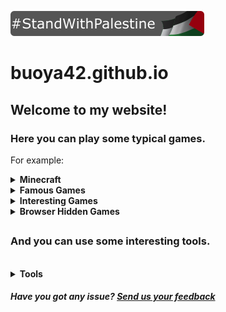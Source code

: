 [![StandWithPalestine](https://github.com/buoya42/buoya42.github.io/blob/main/StandWithPalestine.svg)](https://www.islamic-relief.org.uk/giving/appeals/palestine/)
# buoya42.github.io
## Welcome to my website!
### Here you can play some typical games.
For example:
</br>
<details>
<summary>
  <strong>Minecraft</strong>
</summary>
+ <a href="https://buoya42.github.io/minecraft/1.2.6/">1.2.6</a>
</br>
+ <a href="https://buoya42.github.io/minecraft/1.3/">1.3</a>
</br>
+ <a href="https://buoya42.github.io/minecraft/1.5.2/">1.5.2</a>
</br>
+ <a href="https://buoya42.github.io/minecraft/1.8%20all/">1.8 (singleplayer and multiplayer)</a>
</br>
+ <a href="https://buoya42.github.io/minecraft/1.8/">1.8 (multiplayer only)</a>
</br>
+ <a href="https://buoya42.github.io/minecraft/1.8%20international/">1.8 International (multiplayer only)</a>
</details>
<details>
<summary>
  <strong>Famous Games</strong>
</summary>
+ <a href="https://buoya42.github.io/famous-games/cookie-clicker">Cookie Clicker</a>
</br>
+ <a href="https://buoya42.github.io/famous-games/isaac">The binding of Isaac: Wrath of the lamb</a>
</br>
+ <a href="https://buoya42.github.io/famous-games/ovo">OvO</a>
</br>
+ <a href="https://buoya42.github.io/famous-games/pac-man">Pac-Man</a>
</br>
+ <a href="https://buoya42.github.io/famous-games/alien-hominid">Alien Hominid</a>
</br>
<details>
<summary>
  <strong>Papa's</strong>
</summary>
+ <a href="https://buoya42.github.io/famous-games/papas/bakeria">Bakeria</a>
</br>
+ <a href="https://buoya42.github.io/famous-games/papas/burgeria">Burgeria</a>
</br>
+ <a href="https://buoya42.github.io/famous-games/papas/cheeseria">Cheeseria</a>
</br>
+ <a href="https://buoya42.github.io/famous-games/papas/cupcakeria">Cupcakeria</a>
</br>
+ <a href="https://buoya42.github.io/famous-games/papas/donuteria">Donuteria</a>
</br>
+ <a href="https://buoya42.github.io/famous-games/papas/freezeria">Freezeria</a>
</br>
+ <a href="https://buoya42.github.io/famous-games/papas/hotdoggeria">Hot Doggeria</a>
</br>
+ <a href="https://buoya42.github.io/famous-games/papas/pastaria">Pastaria</a>
</br>
+ <a href="https://buoya42.github.io/famous-games/papas/scooperia">Scooperia</a>
</br>
+ <a href="https://buoya42.github.io/famous-games/papas/sushiria">Sushiria</a>
</br>
+ <a href="https://buoya42.github.io/famous-games/papas/tacomia">Tacomia</a>
</br>
+ <a href="https://buoya42.github.io/famous-games/papas/wingeria">Wingeria</a>
</details>
</details>
<details>
<summary>
  <strong>Interesting Games</strong>
</summary>
+ <a href="https://buoya42.github.io/interesting-games/fnaw">FNaW (Five Nights at Winston's)</a>
</br>
+ <a href="https://buoya42.github.io/interesting-games/bloxors">Bloxors</a>
</br>
+ <a href="https://buoya42.github.io/interesting-games/dragon-maker">Dragon Maker</a>
</details>
<details>
<summary>
  <strong>Browser Hidden Games</strong>
</summary>
+ <a href="https://buoya42.github.io/browser-hidden-games/surf">Microsoft Edge - Surf/Ski</a>
</br>
+ <a href="https://buoya42.github.io/browser-hidden-games/t-rex">Google Chrome - T-Rex</a>
</details>

##     

### And you can use some interesting tools.
</br>
<details>
<summary>
  <strong>Tools</strong>
</summary>
+ <a href="https://buoya42.github.io/tools/webcam">Webcam</a>
</br>
+ <a href="https://buoya42.github.io/tools/screenshot">Screenshot</a>
</br>
+ <a href="https://buoya42.github.io/tools/music-player">Music player</a>
</details>

<h5>Have you got any issue? <a href="https://forms.gle/yKoSAmcGmJfGCedY6">Send us your feedback</a></h5>
  <!-- COMING SOON! -->
